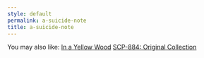 ```yaml
---
style: default
permalink: a-suicide-note
title: a-suicide-note
---
```

You may also like:
[In a Yellow Wood](http://scp-wiki.net/in-a-yellow-wood)
[SCP-884: Original Collection](http://scp-wiki.net/scp-884-original-collection)